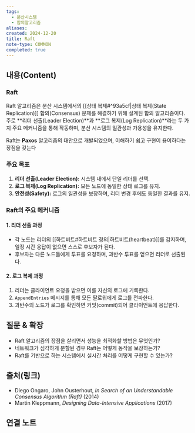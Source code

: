 ```yaml
---
tags:
  - 분산시스템
  - 합의알고리즘
aliases: 
created: 2024-12-20
title: Raft
note-type: COMMON
completed: true
---
```


## 내용(Content)

### Raft

Raft 알고리즘은 분산 시스템에서의 [[상태 복제#^93a5cf|상태 복제(State Replication)]] 합의(Consensus) 문제를 해결하기 위해 설계된 합의 알고리즘이다. 주로 **리더 선출(Leader Election)**과 **로그 복제(Log Replication)**라는 두 가지 주요 메커니즘을 통해 작동하며, 분산 시스템의 일관성과 가용성을 유지한다.

Raft는 **Paxos** 알고리즘의 대안으로 개발되었으며, 이해하기 쉽고 구현이 용이하다는 장점을 갖는다


### 주요 목표

1. **리더 선출(Leader Election):** 시스템 내에서 단일 리더를 선택.
2. **로그 복제(Log Replication):** 모든 노드에 동일한 상태 로그를 유지.
3. **안전성(Safety):** 로그의 일관성을 보장하며, 리더 변경 후에도 동일한 결과를 유지.

### Raft의 주요 메커니즘

#### 1. 리더 선출 과정

- 각 노드는 리더의 [[하트비트#하트비트 정의|하트비트(heartbeat)]]를 감지하며, 일정 시간 응답이 없으면 스스로 후보자가 된다.
- 후보자는 다른 노드들에게 투표를 요청하며, 과반수 투표를 얻으면 리더로 선출된다.

#### 2. 로그 복제 과정

1. 리더는 클라이언트 요청을 받으면 이를 자신의 로그에 기록한다.
2. `AppendEntries` 메시지를 통해 모든 팔로워에게 로그를 전파한다.
3. 과반수의 노드가 로그를 확인하면 커밋(commit)되어 클라이언트에 응답한다.


## 질문 & 확장

- Raft 알고리즘의 장점을 살리면서 성능을 최적화할 방법은 무엇인가?
- 네트워크가 심각하게 분할된 경우 Raft는 어떻게 동작을 보장하는가?
- Raft를 기반으로 하는 시스템에서 실시간 처리를 어떻게 구현할 수 있는가?

## 출처(링크)

- Diego Ongaro, John Ousterhout, _In Search of an Understandable Consensus Algorithm (Raft)_ (2014)
- Martin Kleppmann, _Designing Data-Intensive Applications_ (2017)

## 연결 노트










